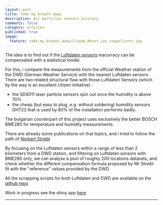 ```yaml
---
layout: post
title: Take my breath away
description: Air particles sensors accuracy
comments: false
category: articles
published: true
image:
  feature: take_my_breath_away/Claude_Monet_Les_coquelicots.jpg
---
```



The idea is to find out if the [Luftdaten sensors](https://luftdaten.info/) inacurracy can be compensated with a statistical model.

For this, i compare the measurements from the official Weather station of the DWD (German Weather Service) with the nearest Luftdaten sensors.
There are two related structural flaw with those Luftdaten Sensors (which by the way is an excellent citizen initiative) : 
- the SDS011 laser particle sensors spin out once the humidity is above 70%
- the cheap (but easy to plug, e.g. without soldering) humidity sensors DHT22 that is used by 80% of the installation performs badly.

The bulgarian counterpart of this project uses exclusively the better BOSCH BME280 for temperature and humidity measurements.

There are already some publications on that topics, and i tried to follow the path of [Norbert Streibl](https://www.researchgate.net/publication/320474792_Influence_of_Humidity_on_the_Accuracy_of_Low-Cost_Particulate_Matter_Sensors)

By focusing on the Luftdaten sensors within a range of less than 2 kilometers from a DWD station, and filtering on Luftdaten sensors with BME280 only, we can analyse a pool of roughly 200 locations datasets, and check whether the different compensation formula proposed by Mr Streibl fit with the "reference" values provided by the DWD.


All the scrapping scripts for both Luftdaten and DWD are available on the [github repo](https://github.com/clementlefevre/luftdaten)



Work in progress see the shiny app [here](https://clementlefevre.shinyapps.io/Air_square/)


-----------



